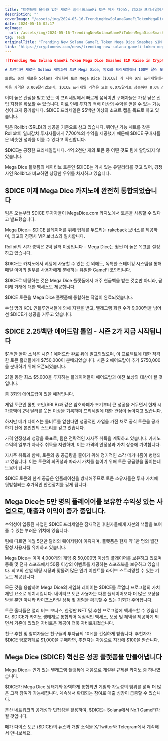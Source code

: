 ```yaml
---
title: "트렌드에 올라와 있는 새로운 솔라나GameFi 토큰 메가 다이스, 암호화 프리세일에서 100만 달러를 모아냈습니다"
description: ""
coverImage: "/assets/img/2024-05-16-TrendingNewSolanaGameFiTokenMegaDiceSmashes1MRaiseinCryptoPresale_thumbnail.png"
date: 2024-05-16 02:17
ogImage: 
  url: /assets/img/2024-05-16-TrendingNewSolanaGameFiTokenMegaDiceSmashes1MRaiseinCryptoPresale_thumbnail.png
tag: Tech
originalTitle: "Trending New Solana GameFi Token Mega Dice Smashes $1M Raise in Crypto Presale"
link: "https://cryptonews.com/news/trending-new-solana-gamefi-token-mega-dice-smashes-1m-raise-in-crypto-presale.htm"
---
```



```markdown
![Trending New Solana GameFi Token Mega Dice Smashes $1M Raise in Crypto Presale](/assets/img/2024-05-16-TrendingNewSolanaGameFiTokenMegaDiceSmashes1MRaiseinCryptoPresale_thumbnail.png)

# 트렌디한 새로운 Solana 게임화폐 토큰 Mega Dice, 암호화 프리세일에서 100만 달러 모금 돌파

트렌드 중인 새로운 Solana 게임화폐 토큰 Mega Dice ($DICE) 가 지속 중인 프리세일에서 100만 달러의 장벽을 뚫었습니다.

처음 가격은 0.069달러였으며, $DICE 프리세일 가격은 오늘 0.075달러로 상승하여 8.6% 상승했습니다.
```  



이미 높은 관심을 받고 있는 이 프리세일에서 빠르게 움직이면 구매자들은 가장 낮은 진입 지점을 확보할 수 있습니다. 이로 인해 투자의 백배 이상의 수익을 얻을 수 있는 가능성이 크게 증가합니다. $DICE 프리세일은 $5백만 이상의 소프트 캡을 목표로 하고 있습니다.

팀은 Rollbit ($RLB)의 성공을 기준으로 삼고 있습니다. 뛰어난 기능 세트를 갖춘 Rollbit이 일찌감치 투자자들에게 7,700%의 수익을 제공했기 때문에 $DICE 구매자들은 비슷한 성과를 이룰 수 있다고 확신합니다.

$DICE는 공정한 프리세일입니다. 4억 2천만 개의 토큰 중 어떤 것도 팀에 할당되지 않았습니다.

Mega Dice 플랫폼의 네이티브 토큰인 $DICE는 가치 있는 유틸리티를 갖고 있어, 경쟁사인 Rollbit과 비교하면 상당한 우위를 차지하고 있습니다.



## $DICE 이제 Mega Dice 카지노에 완전히 통합되었습니다

팀은 오늘부터 $DICE 투자자들이 MegaDice.com 카지노에서 토큰을 사용할 수 있다고 발표했습니다.

Mega Dice는 $DICE 플레이어를 위해 업계를 두드리는 rakeback 보너스를 제공하며, 최고의 경쟁사 VIP 보너스와 일치합니다.

Rollbit의 시가 총액은 2억 달러 이상입니다 – Mega Dice는 훨씬 더 높은 목표를 설정하고 있습니다.



$DICE는 카지노에서 베팅에 사용할 수 있는 것 외에도, 독특한 스테이킹 시스템을 통해 매일 이익의 일부를 사용자에게 분배하는 유일한 GameFi 코인입니다.

$DICE로 베팅하는 것은 Mega Dice 플랫폼에서 매주 현금백을 받는 것뿐만 아니라, 곧 미래 거래에 대한 액세스도 제공합니다.

$DICE 토큰을 Mega Dice 플랫폼에 통합하는 작업이 완료되었습니다.

수십 명의 KOL 인플루언서들에 의해 지원을 받고, 텔레그램 회원 수가 9,000명을 넘어선 $DICE가 성공을 거두고 있습니다.



## $DICE 2.25백만 에어드랍 롤업 - 시즌 2가 지금 시작됩니다

$1백만 돌파 소식은 시즌 1 에어드랍 완료 뒤에 발표되었으며, 이 프로젝트에 대한 적격한 토큰 홀더들에게 $750,000이 분배되었습니다. 시즌 2 에어드랍이 추가 $750,000을 분배하기 위해 오픈되었습니다.

21일 동안 최소 $5,000을 투자하는 플레이어들이 에어드랍과 예전 보상의 대상이 될 것입니다.

총 3회의 에어드랍이 있을 예정입니다.



게임 토큰인 롤빗 코인($RLB)과 같은 암호화폐가 초기부터 큰 성공을 거두면서 현재 시가총액이 2억 달러를 웃돈 이상을 기록하며 프리세일에 대한 관심이 높아지고 있습니다.

하지만 메가 다이스는 롤비트를 앞선다면 성공적인 사업을 가진 채로 공식 토큰을 공개하기 전에 본인만의 스토리를 갖고 있습니다.

가격 안정성과 성장을 목표로, 팀은 전략적인 자사주 취득을 계획하고 있습니다. 카지노 수익의 일부가 자사주 취득을 지원하며, 이는 가격의 안정성과 가치 상승에 기여합니다.

자사주 취득과 함께, 토큰의 총 공급량을 줄이기 위해 정기적인 소각 메커니즘이 병행되고 있습니다. 이는 토큰의 희귀성과 따라서 가치를 높이기 위해 토큰 공급량을 줄이는데 도움이 됩니다.



$DICE 토큰의 한계 공급은 인플레이션을 방지해주므로 토큰 소유자들은 투자 가치에 뒷받침되는 추가적인 안전장치를 갖게 됩니다.

## Mega Dice는 5만 명의 플레이어를 보유한 수익성 있는 사업으로, 매출과 이익이 증가 중입니다.

수익성이 입증된 사업인 $DICE 프리세일은 잠재적인 후원자들에게 자본의 색깔을 보여줄 수 있는 부러운 위치에 있습니다.

팀에 따르면 매월 5천만 달러의 웨이저링이 이뤄지며, 플랫폼은 현재 약 1만 명의 월간 활성 사용자를 유치하고 있습니다.



Mega Dice는 이미 4,000개의 게임 중 50,000명 이상의 플레이어를 보유하고 있으며 종목 및 전자 스포츠에서 50종 이상의 이벤트를 제공하는 스포츠북을 보유하고 있습니다. 최고의 산업 베팅 시장과 맞물려 많은 인기 이벤트를 라이브 스트리밍할 수 있는 기능도 제공됩니다.

모든 것을 융합하여 Mega Dice의 게임화 레이어는 $DICE를 로열티 프로그램의 가치 제안 요소로 위치시킵니다. 네이티브 토큰 사용자는 다른 플레이어보다 더 많은 보상을 받을 뿐만 아니라 라이프스타일 상품 및 경험을 획득할 수 있는 기회가 주어집니다.

토큰 홀더들은 얼리 버드 보너스, 한정판 NFT 및 추천 프로그램에 액세스할 수 있습니다. $DICE가 카지노 생태계로 통합되어 독점적인 액세스, 보상 및 혜택을 제공하게 되면서 기존에 있었던 자비로운 제공이 더욱 자비로워졌습니다.



친구 추천 및 참여자들은 친구들의 투자금의 10%를 건실하게 받습니다. 추천자가 $DICE 암호화폐로 $1,000을 구매하면, 추천자는 자동으로 지갑에 $100을 받습니다.

## Mega Dice ($DICE) 혁신은 성공 플랫폼을 만들어냅니다

Mega Dice는 인기 있는 텔레그램 플랫폼에 처음으로 개설된 규제된 카지노 중 하나였습니다.

$DICE가 Mega Dice 생태계와 완벽하게 통합되면 게임화 가능성의 범위를 넓혀 더 많은 고객 참여가 가능해집니다. 계속해서 확대되는 참여로 매출 성장이 급증할 수 있습니다.



분산 네트워크의 공개성과 민첩성을 활용하여, $DICE는 Solana에서 No.1 GameFi가 될 것입니다.

메가 다이스 토큰 ($DICE)의 뉴스와 개발 소식을 X/Twitter와 Telegram에서 계속해서 만나보세요.